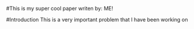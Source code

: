 #This is my super cool paper
writen by: ME!

#Introduction
This is a very important problem that I have been working on

